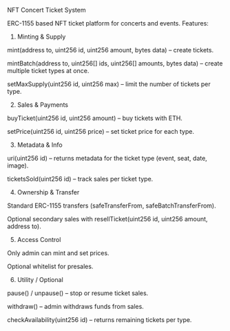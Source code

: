 NFT Concert Ticket System

ERC-1155 based NFT ticket platform for concerts and events. Features:

1. Minting & Supply

mint(address to, uint256 id, uint256 amount, bytes data) – create tickets.

mintBatch(address to, uint256[] ids, uint256[] amounts, bytes data) – create multiple ticket types at once.

setMaxSupply(uint256 id, uint256 max) – limit the number of tickets per type.

2. Sales & Payments

buyTicket(uint256 id, uint256 amount) – buy tickets with ETH.

setPrice(uint256 id, uint256 price) – set ticket price for each type.

3. Metadata & Info

uri(uint256 id) – returns metadata for the ticket type (event, seat, date, image).

ticketsSold(uint256 id) – track sales per ticket type.

4. Ownership & Transfer

Standard ERC-1155 transfers (safeTransferFrom, safeBatchTransferFrom).

Optional secondary sales with resellTicket(uint256 id, uint256 amount, address to).

5. Access Control

Only admin can mint and set prices.

Optional whitelist for presales.

6. Utility / Optional

pause() / unpause() – stop or resume ticket sales.

withdraw() – admin withdraws funds from sales.

checkAvailability(uint256 id) – returns remaining tickets per type.
